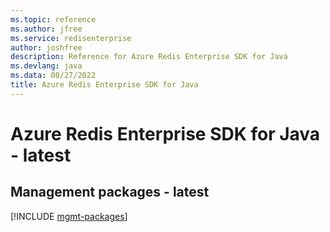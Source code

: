 ```yaml
---
ms.topic: reference
ms.author: jfree
ms.service: redisenterprise
author: joshfree
description: Reference for Azure Redis Enterprise SDK for Java
ms.devlang: java
ms.data: 08/27/2022
title: Azure Redis Enterprise SDK for Java
---
```

# Azure Redis Enterprise SDK for Java - latest

## Management packages - latest
[!INCLUDE [mgmt-packages](redis-enterprise-mgmt-index.md)]